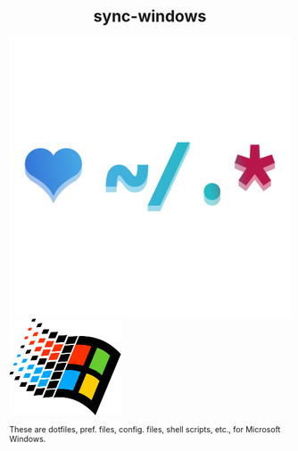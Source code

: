 <h1 align='center'>sync-windows</h1>

![dotfiles](./../assets/dotfiles.svg) ![windows](./../assets/windows.png)

These are dotfiles, pref. files, config. files, shell scripts, etc., for Microsoft Windows.
